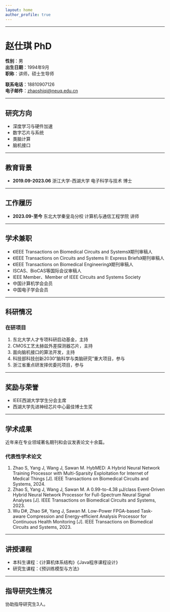 ```yaml
---
layout: home
author_profile: true
---
```


---

# 赵仕琪 PhD
**性别**：男  
**出生日期**：1994年9月  
**职称**：讲师，硕士生导师

**联系电话**：18810907126  
**电子邮件**：[zhaoshiqi@neuq.edu.cn](mailto:zhaoshiqi@neuq.edu.cn)

---

## 研究方向
- 深度学习与硬件加速
- 数字芯片与系统
- 类脑计算
- 脑机接口

---

## 教育背景
- **2019.09-2023.06** 浙江大学-西湖大学 电子科学与技术 博士

---

## 工作履历
- **2023.09-至今** 东北大学秦皇岛分校 计算机与通信工程学院 讲师

---

## 学术兼职
- 《IEEE Transactions on Biomedical Circuits and Systems》期刊审稿人
- 《IEEE Transactions on Circuits and Systems II: Express Briefs》期刊审稿人
- 《IEEE Transactions on Biomedical Engineering》期刊审稿人
- ISCAS、BioCAS等国际会议审稿人
- IEEE Member、Member of IEEE Circuits and Systems Society
- 中国计算机学会会员
- 中国电子学会会员

---

## 科研情况

### 在研项目
1. 东北大学人才专项科研启动基金，主持
2. CMOS工艺太赫兹外差探测器芯片，主持
3. 面向脑机接口的算法开发，主持
4. 科技部科技创新2030“脑科学与类脑研究”重大项目，参与
5. 浙江省重点研发择优委托项目，参与

---

## 奖励与荣誉
- IEEE西湖大学学生分会主席
- 西湖大学先进神经芯片中心最佳博士生奖

---

## 学术成果

近年来在专业领域著名期刊和会议发表论文十余篇。

### 代表性学术论文
1. Zhao S, Yang J, Wang J, Sawan M. HybMED: A Hybrid Neural Network Training Processor with Multi-Sparsity Exploitation for Internet of Medical Things [J]. IEEE Transactions on Biomedical Circuits and Systems, 2024.
2. Zhao S, Yang J, Wang J, Sawan M. A 0.99-to-4.38 μJ/class Event-Driven Hybrid Neural Network Processor for Full-Spectrum Neural Signal Analyses [J]. IEEE Transactions on Biomedical Circuits and Systems, 2023.
3. Wu D#, Zhao S#, Yang J, Sawan M. Low-Power FPGA-based Task-aware Compression and Energy-efficient Analysis Processor for Continuous Health Monitoring [J]. IEEE Transactions on Biomedical Circuits and Systems, 2023.

---

## 讲授课程

- 本科生课程：《计算机体系结构》《Java程序课程设计》
- 研究生课程：《预训练模型与方法》

---

## 指导研究生情况
协助指导研究生3人。
